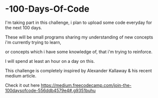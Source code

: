 # -100-Days-Of-Code

I'm taking part in this challenge,  i plan to upload some code everyday for the next 100 days.

These will be small programs sharing my understanding of new concepts i'm currently trying to learn, 

or concepts which i have some knowledge of, that i'm trying to reinforce.

I will spend at least an hour on a day on this.

This challenge is completely inspired by Alexander Kallaway & his recent medium article.

Check it out here  https://medium.freecodecamp.com/join-the-100daysofcode-556ddb4579e4#.g9351buhu

